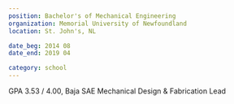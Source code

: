 ```yaml
---
position: Bachelor's of Mechanical Engineering
organization: Memorial University of Newfoundland
location: St. John's, NL

date_beg: 2014 08
date_end: 2019 04

category: school
---
```


GPA 3.53 / 4.00, Baja SAE Mechanical Design & Fabrication Lead